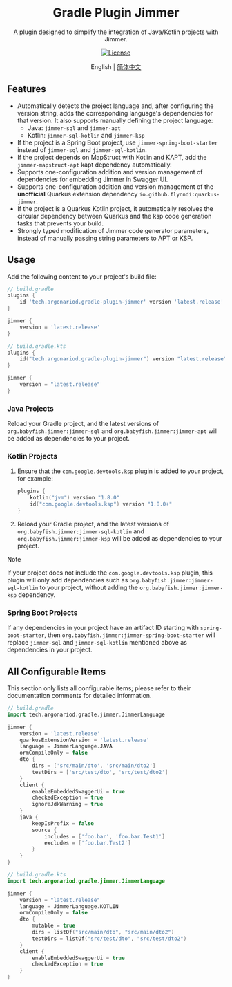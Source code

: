<h1 align="center">Gradle Plugin Jimmer</h1>

<p align="center">A plugin designed to simplify the integration of Java/Kotlin projects with Jimmer.</p>

<div align="center">
<a href="LICENSE"> 
    <img src="https://img.shields.io/github/license/ArgonarioD/gradle-plugin-jimmer" alt="License">
</a>
</div>

<p align="center">
English | <a href="README_zh_CN.md">简体中文</a>
</p>

## Features

- Automatically detects the project language and, after configuring the version string, adds the corresponding language's dependencies for that version. It also supports manually defining the project language:
    - Java: `jimmer-sql` and `jimmer-apt`
    - Kotlin: `jimmer-sql-kotlin` and `jimmer-ksp`
- If the project is a Spring Boot project, use `jimmer-spring-boot-starter` instead of `jimmer-sql` and `jimmer-sql-kotlin`.
- If the project depends on MapStruct with Kotlin and KAPT, add the `jimmer-mapstruct-apt` kapt dependency automatically.
- Supports one-configuration addition and version management of dependencies for embedding Jimmer in Swagger UI.
- Supports one-configuration addition and version management of the **unofficial** Quarkus extension dependency `io.github.flynndi:quarkus-jimmer`.
- If the project is a Quarkus Kotlin project, it automatically resolves the circular dependency between Quarkus and the ksp code generation tasks that prevents your build.
- Strongly typed modification of Jimmer code generator parameters, instead of manually passing string parameters to APT or KSP.

## Usage

Add the following content to your project's build file:

```groovy
// build.gradle
plugins {
    id 'tech.argonariod.gradle-plugin-jimmer' version 'latest.release'
}

jimmer {
    version = 'latest.release'
}
```

```kotlin
// build.gradle.kts
plugins {
    id("tech.argonariod.gradle-plugin-jimmer") version "latest.release"
}

jimmer {
    version = "latest.release"
}
```

### Java Projects

Reload your Gradle project, and the latest versions of `org.babyfish.jimmer:jimmer-sql` and `org.babyfish.jimmer:jimmer-apt` will be added as dependencies to your project.

### Kotlin Projects

1. Ensure that the `com.google.devtools.ksp` plugin is added to your project, for example:
    ```kotlin
    plugins {
        kotlin("jvm") version "1.8.0"
        id("com.google.devtools.ksp") version "1.8.0+"
    }
    ```
2. Reload your Gradle project, and the latest versions of `org.babyfish.jimmer:jimmer-sql-kotlin` and `org.babyfish.jimmer:jimmer-ksp` will be added as dependencies to your project.

> [!NOTE]
> If your project does not include the `com.google.devtools.ksp` plugin, this plugin will only add dependencies such as `org.babyfish.jimmer:jimmer-sql-kotlin` to your project, without adding the `org.babyfish.jimmer:jimmer-ksp` dependency.

### Spring Boot Projects

If any dependencies in your project have an artifact ID starting with `spring-boot-starter`, then `org.babyfish.jimmer:jimmer-spring-boot-starter` will replace `jimmer-sql` and `jimmer-sql-kotlin` mentioned above as dependencies in your project.

## All Configurable Items

This section only lists all configurable items; please refer to their documentation comments for detailed information.

```groovy
// build.gradle
import tech.argonariod.gradle.jimmer.JimmerLanguage

jimmer {
    version = 'latest.release'
    quarkusExtensionVersion = 'latest.release'
    language = JimmerLanguage.JAVA
    ormCompileOnly = false
    dto {
        dirs = ['src/main/dto', 'src/main/dto2']
        testDirs = ['src/test/dto', 'src/test/dto2']
    }
    client {
        enableEmbeddedSwaggerUi = true
        checkedException = true
        ignoreJdkWarning = true
    }
    java {
        keepIsPrefix = false
        source {
            includes = ['foo.bar', 'foo.bar.Test1']
            excludes = ['foo.bar.Test2']
        }
    }
}
```

```kotlin
// build.gradle.kts
import tech.argonariod.gradle.jimmer.JimmerLanguage

jimmer {
    version = "latest.release"
    language = JimmerLanguage.KOTLIN
    ormCompileOnly = false
    dto {
        mutable = true
        dirs = listOf("src/main/dto", "src/main/dto2")
        testDirs = listOf("src/test/dto", "src/test/dto2")
    }
    client {
        enableEmbeddedSwaggerUi = true
        checkedException = true
    }
}
```